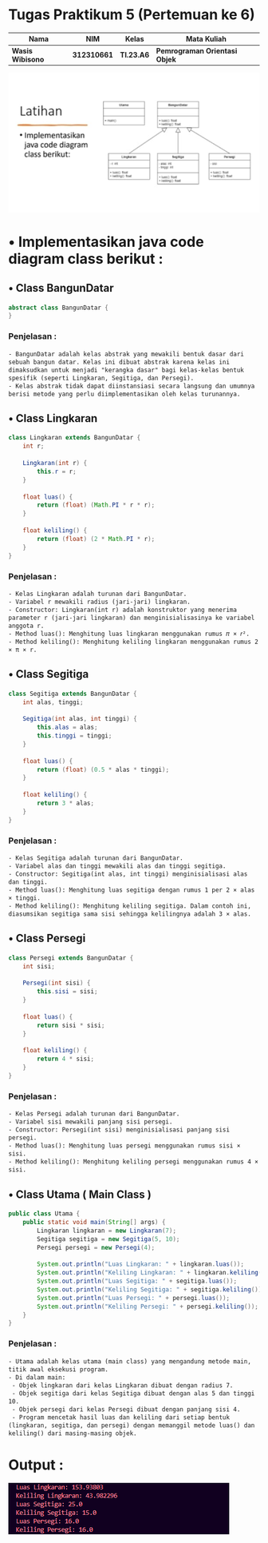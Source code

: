 # Tugas Praktikum 5 (Pertemuan ke 6) 

|Nama|NIM|Kelas|Mata Kuliah|
|----|---|-----|------|
|**Wasis Wibisono**|**312310661**|**TI.23.A6**|**Pemrograman Orientasi Objek**|

![gambar](Tugas-Pemrograman-Orientasi-Objek-Pert-6/ss1.jpeg)

#  • Implementasikan java code diagram class berikut :

##  • Class BangunDatar
```java
abstract class BangunDatar {
}
```
### Penjelasan :
```
- BangunDatar adalah kelas abstrak yang mewakili bentuk dasar dari sebuah bangun datar. Kelas ini dibuat abstrak karena kelas ini dimaksudkan untuk menjadi "kerangka dasar" bagi kelas-kelas bentuk spesifik (seperti Lingkaran, Segitiga, dan Persegi).
- Kelas abstrak tidak dapat diinstansiasi secara langsung dan umumnya berisi metode yang perlu diimplementasikan oleh kelas turunannya.
```

##  • Class Lingkaran
```java
class Lingkaran extends BangunDatar {
    int r; 

    Lingkaran(int r) {
        this.r = r;
    }

    float luas() {
        return (float) (Math.PI * r * r);
    }

    float keliling() {
        return (float) (2 * Math.PI * r);
    }
}
```
###  Penjelasan :
```
- Kelas Lingkaran adalah turunan dari BangunDatar.
- Variabel r mewakili radius (jari-jari) lingkaran.
- Constructor: Lingkaran(int r) adalah konstruktor yang menerima parameter r (jari-jari lingkaran) dan menginisialisasinya ke variabel anggota r.
- Method luas(): Menghitung luas lingkaran menggunakan rumus 𝜋 × 𝑟².
- Method keliling(): Menghitung keliling lingkaran menggunakan rumus 2 × π × r.
```

##  • Class Segitiga
```java
class Segitiga extends BangunDatar {
    int alas, tinggi;

    Segitiga(int alas, int tinggi) {
        this.alas = alas;
        this.tinggi = tinggi;
    }

    float luas() {
        return (float) (0.5 * alas * tinggi);
    }

    float keliling() {
        return 3 * alas;
    }
}
```
###  Penjelasan :
```
- Kelas Segitiga adalah turunan dari BangunDatar.
- Variabel alas dan tinggi mewakili alas dan tinggi segitiga.
- Constructor: Segitiga(int alas, int tinggi) menginisialisasi alas dan tinggi.
- Method luas(): Menghitung luas segitiga dengan rumus 1 per 2 × alas × tinggi.
- Method keliling(): Menghitung keliling segitiga. Dalam contoh ini, diasumsikan segitiga sama sisi sehingga kelilingnya adalah 3 × alas.
```

##  • Class Persegi 
```java
class Persegi extends BangunDatar {
    int sisi;

    Persegi(int sisi) {
        this.sisi = sisi;
    }

    float luas() {
        return sisi * sisi;
    }

    float keliling() {
        return 4 * sisi;
    }
}
```
###  Penjelasan :
```
- Kelas Persegi adalah turunan dari BangunDatar.
- Variabel sisi mewakili panjang sisi persegi.
- Constructor: Persegi(int sisi) menginisialisasi panjang sisi persegi.
- Method luas(): Menghitung luas persegi menggunakan rumus sisi × sisi.
- Method keliling(): Menghitung keliling persegi menggunakan rumus 4 × sisi.
```

##  • Class Utama ( Main Class ) 
```java
public class Utama {
    public static void main(String[] args) {
        Lingkaran lingkaran = new Lingkaran(7);
        Segitiga segitiga = new Segitiga(5, 10);
        Persegi persegi = new Persegi(4);

        System.out.println("Luas Lingkaran: " + lingkaran.luas());
        System.out.println("Keliling Lingkaran: " + lingkaran.keliling());
        System.out.println("Luas Segitiga: " + segitiga.luas());
        System.out.println("Keliling Segitiga: " + segitiga.keliling());
        System.out.println("Luas Persegi: " + persegi.luas());
        System.out.println("Keliling Persegi: " + persegi.keliling());
    }
}
```
###  Penjelasan :
```
- Utama adalah kelas utama (main class) yang mengandung metode main, titik awal eksekusi program.
- Di dalam main:
 - Objek lingkaran dari kelas Lingkaran dibuat dengan radius 7.
 - Objek segitiga dari kelas Segitiga dibuat dengan alas 5 dan tinggi 10.
 - Objek persegi dari kelas Persegi dibuat dengan panjang sisi 4.
 - Program mencetak hasil luas dan keliling dari setiap bentuk (lingkaran, segitiga, dan persegi) dengan memanggil metode luas() dan keliling() dari masing-masing objek.
```

# Output :
![gambar](Tugas-Pemrograman-Orientasi-Objek-Pert-6/ss2.png)
